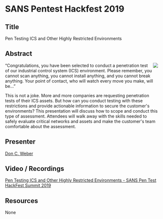 # SANS Pentest Hackfest 2019

## Title

Pen Testing ICS and Other Highly Restricted Environments

## Abstract
 
<img align="right" src="https://www.cutawaysecurity.com/wp-content/uploads/2019/08/logo.png" /> “Congratulations, you have been selected to conduct a penetration test of our industrial control system (ICS) environment. Please remember, you cannot scan anything, you cannot install anything, and you cannot break anything. Your point of contact, who will watch every move you make, will be...”
 
This is not a joke. More and more companies are requesting penetration tests of their ICS assets. But how can you conduct testing with these restrictions and provide actionable information to secure the customer's environments? This presentation will discuss how to scope and conduct this type of assessment. Attendees will walk away with the skills needed to safely evaluate critical networks and assets and make the customer's team comfortable about the assessment.

## Presenter

[Don C. Weber](https://twitter.com/cutaway)

## Video / Recordings

[Pen Testing ICS and Other Highly Restricted Environments - SANS Pen Test HackFest Summit 2019](https://www.youtube.com/watch?v=N-UQPb2qgy4&t=4s)

## Resources

None